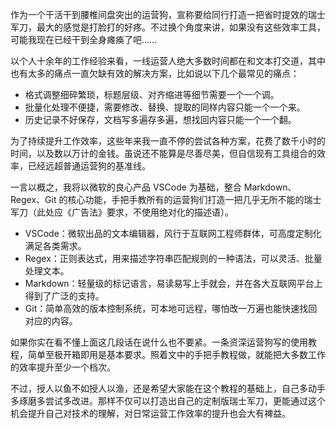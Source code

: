 作为一个干活干到腰椎间盘突出的运营狗，宣称要给同行打造一把省时提效的瑞士军刀，最大的感觉是打脸打的好疼。不过换个角度来讲，如果没有这些效率工具，可能我现在已经干到全身瘫痪了吧……

以个人十余年的工作经验来看，一线运营人绝大多数时间都在和文本打交道，其中也有太多的痛点一直欠缺有效的解决方案，比如说以下几个最常见的痛点：

* 格式调整细碎繁琐，标题层级、对齐缩进等细节需要一个一个调。
* 批量化处理不便捷，需要修改、替换、提取的同样内容只能一个一个来。
* 历史记录不好保存，文档写多遍存多遍，想找回内容只能一个一个翻。

为了持续提升工作效率，这些年来我一直不停的尝试各种方案，花费了数千小时的时间，以及数以万计的金钱。虽说还不能算是尽善尽美，但自信现有工具组合的效率，已经远超普通运营狗的基准线。

一言以概之，我将以微软的良心产品 VSCode 为基础，整合 Markdown、Regex、Git 的核心功能，手把手教所有的运营狗们打造一把几乎无所不能的瑞士军刀（此处应《广告法》要求，不使用绝对化的描述语）。

* VSCode：微软出品的文本编辑器，风行于互联网工程师群体，可高度定制化满足各类需求。
* Regex：正则表达式，用来描述字符串匹配规则的一种语法，可以灵活、批量处理文本。
* Markdown：轻量级的标记语言，易读易写上手就会，并在各大互联网平台上得到了广泛的支持。
* Git：简单高效的版本控制系统，可本地可远程，哪怕改一万遍也能快速找回对应的内容。

如果你实在看不懂上面这几段话在说什么也不要紧。一条资深运营狗写的使用教程，简单至极开箱即用是基本要求。照着文中的手把手教程做，就能把大多数工作的效率提升至少一个档次。

不过，授人以鱼不如授人以渔，还是希望大家能在这个教程的基础上，自己多动手多琢磨多尝试多改进。那样不仅可以打造出自己的定制版瑞士军刀，更能通过这个机会提升自己对技术的理解，对日常运营工作效率的提升也会大有裨益。

